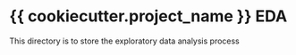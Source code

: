 # {{ cookiecutter.project_name }} EDA

This directory is to store the exploratory data analysis process